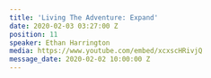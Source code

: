 ```yaml
---
title: 'Living The Adventure: Expand'
date: 2020-02-03 03:27:00 Z
position: 11
speaker: Ethan Harrington
media: https://www.youtube.com/embed/xcxscHRivjQ
message_date: 2020-02-02 10:00:00 Z
---
```


